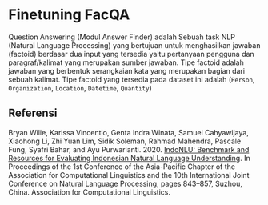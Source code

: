 # Finetuning FacQA
Question Answering (Modul Answer Finder) adalah Sebuah task NLP (Natural Language Processing) yang bertujuan untuk menghasilkan jawaban (factoid) berdasar dua input yang tersedia yaitu pertanyaan pengguna dan paragraf/kalimat yang merupakan sumber jawaban. Tipe factoid adalah jawaban yang berbentuk serangkaian kata yang merupakan bagian dari sebuah kalimat. Tipe factoid yang tersedia pada dataset ini adalah (`Person`, `Organization`, `Location`, `Datetime`, `Quantity`)

## Referensi
Bryan Wilie, Karissa Vincentio, Genta Indra Winata, Samuel Cahyawijaya, Xiaohong Li, Zhi Yuan Lim, Sidik Soleman, Rahmad Mahendra, Pascale Fung, Syafri Bahar, and Ayu Purwarianti. 2020. [IndoNLU: Benchmark and Resources for Evaluating Indonesian Natural Language Understanding](https://aclanthology.org/2020.aacl-main.85/). In Proceedings of the 1st Conference of the Asia-Pacific Chapter of the Association for Computational Linguistics and the 10th International Joint Conference on Natural Language Processing, pages 843–857, Suzhou, China. Association for Computational Linguistics.
